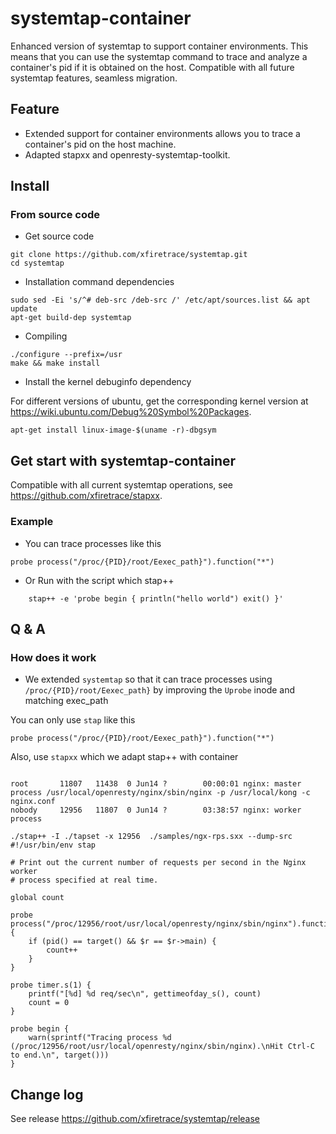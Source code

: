 # systemtap-container

Enhanced version of systemtap to support container environments. This means that you can use the systemtap command to trace and analyze a container's pid if it is obtained on the host. Compatible with all future systemtap features, seamless migration.

## Feature

* Extended support for container environments allows you to trace a container's pid on the host machine.
* Adapted stapxx and openresty-systemtap-toolkit.

## Install

### From source code

* Get source code

```shell
git clone https://github.com/xfiretrace/systemtap.git
cd systemtap
```

* Installation command dependencies

```shell
sudo sed -Ei 's/^# deb-src /deb-src /' /etc/apt/sources.list && apt update
apt-get build-dep systemtap 
```
* Compiling

```shell
./configure --prefix=/usr
make && make install
```

* Install the kernel debuginfo dependency

For different versions of ubuntu, get the corresponding kernel version at <https://wiki.ubuntu.com/Debug%20Symbol%20Packages>.

```shell
apt-get install linux-image-$(uname -r)-dbgsym
```


## Get start with systemtap-container

Compatible with all current systemtap operations, see <https://github.com/xfiretrace/stapxx>.

### Example

* You can trace processes like this

```
probe process("/proc/{PID}/root/Eexec_path}").function("*")
```

* Or Run with the script which stap++
  
``` shell
    stap++ -e 'probe begin { println("hello world") exit() }'
```

## Q & A

### How does it work

* We extended  `systemtap` so that it can trace processes using `/proc/{PID}/root/Eexec_path}` by improving the `Uprobe` inode and matching exec_path

You can only use `stap` like this

```
probe process("/proc/{PID}/root/Eexec_path}").function("*")
```

Also, use `stapxx` which we adapt stap++ with container

```shell

root       11807   11438  0 Jun14 ?        00:00:01 nginx: master process /usr/local/openresty/nginx/sbin/nginx -p /usr/local/kong -c nginx.conf
nobody     12956   11807  0 Jun14 ?        03:38:57 nginx: worker process

./stap++ -I ./tapset -x 12956  ./samples/ngx-rps.sxx --dump-src
#!/usr/bin/env stap

# Print out the current number of requests per second in the Nginx worker
# process specified at real time.

global count

probe process("/proc/12956/root/usr/local/openresty/nginx/sbin/nginx").function("ngx_http_log_request")
{
    if (pid() == target() && $r == $r->main) {
        count++
    }
}

probe timer.s(1) {
    printf("[%d] %d req/sec\n", gettimeofday_s(), count)
    count = 0
}

probe begin {
    warn(sprintf("Tracing process %d (/proc/12956/root/usr/local/openresty/nginx/sbin/nginx).\nHit Ctrl-C to end.\n", target()))
}

````


## Change log

See release <https://github.com/xfiretrace/systemtap/release>
